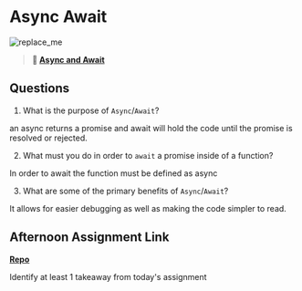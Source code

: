 # Async Await

![replace_me](https://codeworks.blob.core.windows.net/public/assets/img/illustrations/placeholder.svg)

> **📖 [Async and Await](https://codeworksacademy.com/fs-student-guide/resources/wk4/03-Async-Await)**

## Questions

1. What is the purpose of `Async`/`Await`?

an async returns a promise and await will hold the code until the promise is resolved or rejected.

2. What must you do in order to `await` a promise inside of a function?

In order to await the function must be defined as async

3. What are some of the primary benefits of `Async`/`Await`?

It allows for easier debugging as well as making the code simpler to read.

## Afternoon Assignment Link

**[Repo](https://github.com/JackFox77/pokedex)**

Identify at least 1 takeaway from today's assignment

